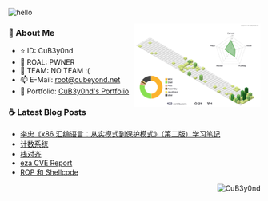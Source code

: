 ![hello](https://github.com/CuB3y0nd/CuB3y0nd/assets/91041570/39cb2514-636d-498f-bf5a-103b61e7728c)

<div align="right">
  <img width="50%" align="right" src="https://github.com/CuB3y0nd/CuB3y0nd/blob/main/profile-3d-contrib/profile-green-animate.svg" />
</div>

### 🌴 About Me

- ⭐️ ID: CuB3y0nd
- 🧪 ROAL: PWNER
- 🔭 TEAM: NO TEAM :(
- 📫 E-Mail: [root@cubeyond.net](mailto:root@cubeyond.net)
- 🎯 Portfolio: [CuB3y0nd's Portfolio](https://www.cubeyond.net/)

### ☕ Latest Blog Posts

<!-- BLOG-POST-LIST:START -->
- [李忠《x86 汇编语言：从实模式到保护模式》（第二版）学习笔记](https://www.cubeyond.net/blog/assembly-notes/x86-learning-note)
- [计数系统](https://www.cubeyond.net/blog/assembly-notes/numeral-system/introduction)
- [栈对齐](https://www.cubeyond.net/blog/pwn-notes/stack/return-oriented-programming/stack-alignment)
- [eza CVE Report](https://www.cubeyond.net/blog/cve/eza-cve-report)
- [ROP 和 Shellcode](https://www.cubeyond.net/blog/pwn-notes/stack/reliable-shellcode/rop-and-shellcode)
<!-- BLOG-POST-LIST:END -->

<p align="right">
  <img
    src="https://komarev.com/ghpvc/?username=CuB3y0nd&style=flat-square&abbreviated=true"
    alt="CuB3y0nd"
  />
</p>
